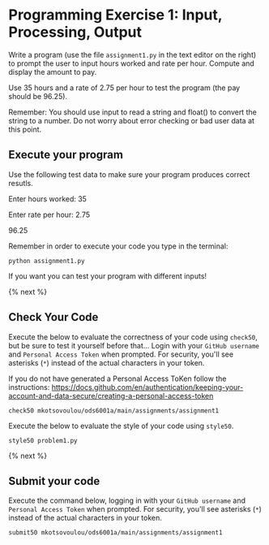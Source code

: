 # Programming Exercise 1: Input, Processing, Output

Write a program (use the file `assignment1.py` in the text editor on the right) to prompt the user to input hours worked and rate per hour.
Compute and display the amount to pay. 

Use 35 hours and a rate of 2.75 per hour to test the program (the pay should be 96.25). 

Remember: You should use input to read a string and float() to convert the string to a number. Do not worry about error checking or bad user data at this point.

## Execute your program 

Use the following test data to make sure your program produces correct resutls.

Enter hours worked: 35

Enter rate per hour: 2.75

96.25


Remember in order to execute your code you type in the terminal:
```
python assignment1.py
```

If you want you can test your program with different inputs!

{% next %}

## Check Your Code

Execute the below to evaluate the correctness of your code using `check50`, but be sure to test it yourself before that...
Login with your `GitHub username` and `Personal Access Token` when prompted. For security, you'll see asterisks (`*`) instead of the actual characters in your token. 

If you do not have generated a Personal Access ToKen follow the instructions: 
https://docs.github.com/en/authentication/keeping-your-account-and-data-secure/creating-a-personal-access-token

```
check50 mkotsovoulou/ods6001a/main/assignments/assignment1
```

Execute the below to evaluate the style of your code using `style50`.

```
style50 problem1.py
```

{% next %}

## Submit your code

Execute the command below, logging in with your `GitHub username` and `Personal Access Token` when prompted. For security, you'll see asterisks (`*`) instead of the actual characters in your token. 

```
submit50 mkotsovoulou/ods6001a/main/assignments/assignment1
```

